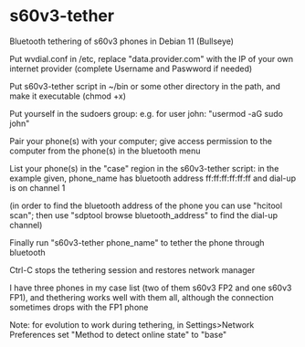 # s60v3-tether
Bluetooth tethering of s60v3 phones in Debian 11 (Bullseye)

Put wvdial.conf in /etc, replace "data.provider.com" with the IP of your own internet provider (complete Username and Paswword if needed)

Put s60v3-tether script in ~/bin or some other directory in the path, and make it executable (chmod +x)

Put yourself in the sudoers group: e.g. for user john: "usermod -aG sudo john" 

Pair your phone(s) with your computer; give access permission to the computer from the phone(s) in the bluetooth menu

List your phone(s) in the "case" region in the s60v3-tether script: in the example given, phone_name has bluetooth address ff:ff:ff:ff:ff:ff and dial-up is on channel 1

(in order to find the bluetooth address of the phone you can use "hcitool scan"; then use "sdptool browse bluetooth_address" to find the dial-up channel)

Finally run "s60v3-tether phone_name" to tether the phone through bluetooth

Ctrl-C stops the tethering session and restores network manager

I have three phones in my case list (two of them s60v3 FP2 and one s60v3 FP1), and thethering works well with them all, although the connection sometimes drops with the FP1 phone

Note: for evolution to work during tethering, in Settings>Network Preferences set "Method to detect online state" to "base"

